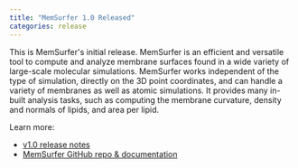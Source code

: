 ```yaml
---
title: "MemSurfer 1.0 Released"
categories: release
---
```


This is MemSurfer's initial release. MemSurfer is an efficient and versatile tool to compute and analyze membrane surfaces found in a wide variety of large-scale molecular simulations. MemSurfer works independent of the type of simulation, directly on the 3D point coordinates, and can handle a variety of membranes as well as atomic simulations. It provides many in-built analysis tasks, such as computing the membrane curvature, density and normals of lipids, and area per lipid.

Learn more:
- [v1.0 release notes](https://github.com/LLNL/MemSurfer/releases/tag/v1.0)
- [MemSurfer GitHub repo & documentation](https://github.com/LLNL/MemSurfer)

